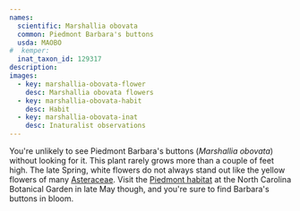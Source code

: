 ```yaml
---
names: 
  scientific: Marshallia obovata
  common: Piedmont Barbara's buttons
  usda: MAOBO
#  kemper: 
  inat_taxon_id: 129317
description: 
images:
  - key: marshallia-obovata-flower
    desc: Marshallia obovata flowers
  - key: marshallia-obovata-habit
    desc: Habit
  - key: marshallia-obovata-inat
    desc: Inaturalist observations
---
```


You're unlikely to see Piedmont Barbara's buttons (*Marshallia obovata*) without looking for it. This plant rarely grows more than a couple of feet high. The late Spring, white flowers do not always stand out like the yellow flowers of many [Asteraceae](https://en.wikipedia.org/wiki/Asteraceae). Visit the [Piedmont habitat](https://ncbg.unc.edu/wp-content/uploads/sites/963/2019/04/NCBG_MasterMap.pdf) at the North Carolina Botanical Garden in late May though, and you're sure to find Barbara's buttons in bloom.